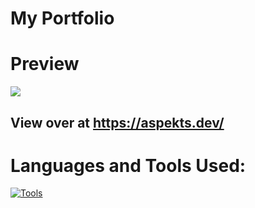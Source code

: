 # My Portfolio
# Preview
<a href="https://aspekts.dev"><img src="https://aspekts.dev/img/websitepreview.png"></a>
## View over at https://aspekts.dev/
# Languages and Tools Used:
[![Tools](https://skillicons.dev/icons?i=js,html,css,netlify,bootstrap,discord,vscode,github)](https://aspekts.dev)